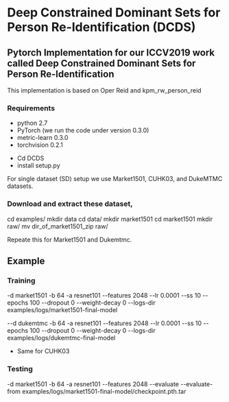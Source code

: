 #  Deep Constrained Dominant Sets for Person Re-Identification (DCDS)
## Pytorch Implementation for our ICCV2019 work called Deep Constrained Dominant Sets for Person Re-Identification
This implementation is based on Oper Reid and kpm_rw_person_reid
### Requirements 
* python 2.7 
* PyTorch (we run the code under version 0.3.0)
* metric-learn 0.3.0
* torchvision 0.2.1


- Cd DCDS
- install setup.py


For single dataset (SD) setup we use Market1501, CUHK03, and DukeMTMC datasets.
### Download and extract these dataset,

cd examples/
mkdir data
cd data/
mkdir market1501
cd market1501
mkdir raw/
mv dir_of_market1501_zip raw/

Repeate this for Market1501 and Dukemtmc.



## Example

### Training

-d market1501 -b 64 -a resnet101 --features 2048 --lr 0.0001 --ss 10 --epochs 100 --dropout 0 --weight-decay 0 --logs-dir examples/logs/market1501-final-model

--d dukemtmc -b 64 -a resnet101 --features 2048 --lr 0.0001 --ss 10 --epochs 100 --dropout 0 --weight-decay 0 --logs-dir examples/logs/dukemtmc-final-model


- Same for CUHK03

### Testing

-d market1501 -b 64 -a resnet101 --features 2048 --evaluate --evaluate-from examples/logs/market1501-final-model/checkpoint.pth.tar





